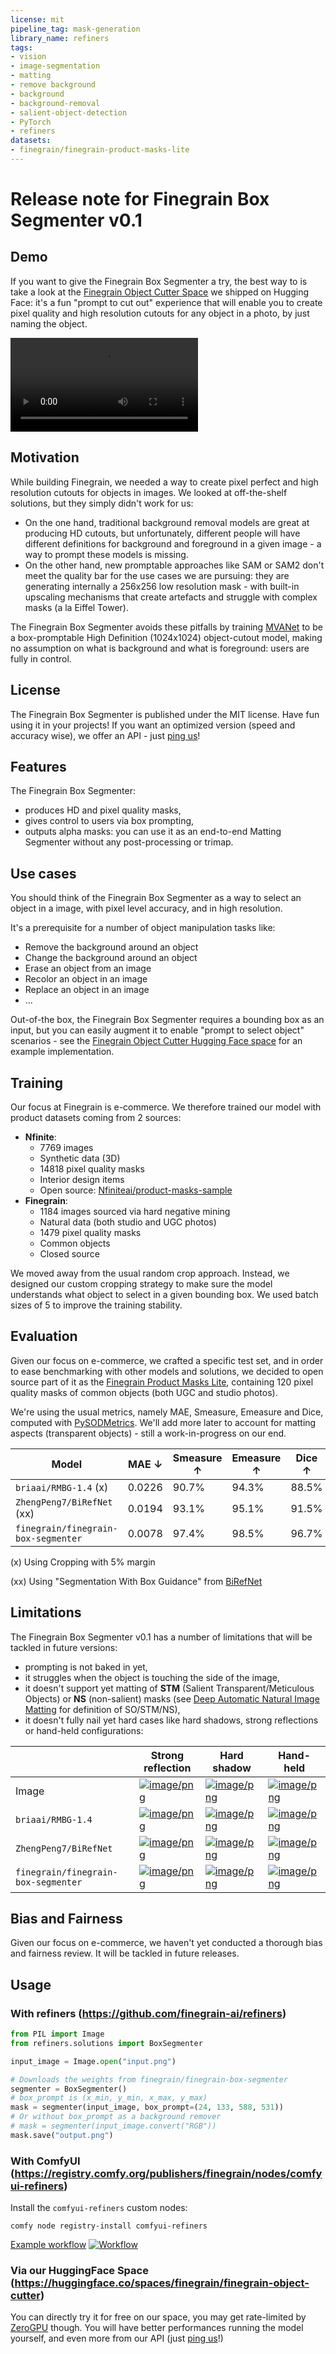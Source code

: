 ```yaml
---
license: mit
pipeline_tag: mask-generation
library_name: refiners
tags:
- vision
- image-segmentation
- matting
- remove background
- background
- background-removal
- salient-object-detection
- PyTorch
- refiners
datasets:
- finegrain/finegrain-product-masks-lite
---
```


# Release note for Finegrain Box Segmenter v0.1

## Demo

If you want to give the Finegrain Box Segmenter a try, the best way to is take a look at the [Finegrain Object Cutter Space](https://huggingface.co/spaces/finegrain/finegrain-object-cutter) we shipped on Hugging Face: it's a fun "prompt to cut out" experience that will enable you to create pixel quality and high resolution cutouts for any object in a photo, by just naming the object.

<video src="https://huggingface.co/finegrain/finegrain-box-segmenter/resolve/main/object_cutter_potted_plant.mp4" autoplay loop></video>

## Motivation

While building Finegrain, we needed a way to create pixel perfect and high resolution cutouts for objects in images. We looked at off-the-shelf solutions, but they simply didn't work for us: 

- On the one hand, traditional background removal models are great at producing HD cutouts, but unfortunately, different people will have different definitions for background and foreground in a given image - a way to prompt these models is missing. 
- On the other hand, new promptable approaches like SAM or SAM2 don't meet the quality bar for the use cases we are pursuing: they are generating internally a 256x256 low resolution mask - with built-in upscaling mechanisms that create artefacts and struggle with complex masks (a la Eiffel Tower). 

The Finegrain Box Segmenter avoids these pitfalls by training [MVANet](https://arxiv.org/abs/2404.07445) to be a box-promptable High Definition (1024x1024) object-cutout model, making no assumption on what is background and what is foreground: users are fully in control.

## License

The Finegrain Box Segmenter is published under the MIT license. Have fun using it in your projects! If you want an optimized version (speed and accuracy wise), we offer an API - just [ping us](mailto:bonjour@lagon.tech)!

## Features

The Finegrain Box Segmenter: 

- produces HD and pixel quality masks,
- gives control to users via box prompting,
- outputs alpha masks: you can use it as an end-to-end Matting Segmenter without any post-processing or trimap.

## Use cases

You should think of the Finegrain Box Segmenter as a way to select an object in a image, with pixel level accuracy, and in high resolution. 

It's a prerequisite for a number of object manipulation tasks like: 

- Remove the background around an object
- Change the background around an object
- Erase an object from an image
- Recolor an object in an image
- Replace an object in an image
- ...

Out-of-the box, the Finegrain Box Segmenter requires a bounding box as an input, but you can easily augment it to enable "prompt to select object" scenarios - see the [Finegrain Object Cutter Hugging Face space](https://huggingface.co/spaces/finegrain/finegrain-object-cutter) for an example implementation.

## Training

Our focus at Finegrain is e-commerce. We therefore trained our model with product datasets coming from 2 sources: 

- **Nfinite**:
    - 7769 images
    - Synthetic data (3D)
    - 14818 pixel quality masks
    - Interior design items
    - Open source: [Nfiniteai/product-masks-sample](https://huggingface.co/datasets/Nfiniteai/product-masks-sample)
- **Finegrain**:
    - 1184 images sourced via hard negative mining
    - Natural data (both studio and UGC photos)
    - 1479 pixel quality masks
    - Common objects
    - Closed source

We moved away from the usual random crop approach. Instead, we designed our custom cropping strategy to make sure the model understands what object to select in a given bounding box. We used batch sizes of 5 to improve the training stability.

## Evaluation

Given our focus on e-commerce, we crafted a specific test set, and in order to ease benchmarking with other models and solutions, we decided to open source part of it as the [Finegrain Product Masks Lite](https://huggingface.co/datasets/finegrain/finegrain-product-masks-lite), containing 120 pixel quality masks of common objects (both UGC and studio photos).

We're using the usual metrics, namely MAE, Smeasure, Emeasure and Dice, computed with [PySODMetrics](https://github.com/lartpang/PySODMetrics). We'll add more later to account for matting aspects (transparent objects) - still a work-in-progress on our end.

| Model | **MAE** ↓ | **Smeasure** ↑ | **Emeasure** ↑ | **Dice** ↑ |
|--|--|--|--|--|
| `briaai/RMBG-1.4` (x) | 0.0226 | 90.7% | 94.3% | 88.5% |
| `ZhengPeng7/BiRefNet` (xx) | 0.0194 | 93.1% | 95.1% | 91.5% |
| `finegrain/finegrain-box-segmenter` | 0.0078 | 97.4% | 98.5% | 96.7% |

(x) Using Cropping with 5% margin

(xx)  Using "Segmentation With Box Guidance" from [BiRefNet](https://github.com/ZhengPeng7/BiRefNet?tab=readme-ov-file#model-zoo)

## Limitations

The Finegrain Box Segmenter v0.1 has a number of limitations that will be tackled in future versions:

- prompting is not baked in yet,
- it struggles when the object is touching the side of the image,
- it doesn't support yet matting of **STM** (Salient Transparent/Meticulous Objects) or **NS** (non-salient) masks (see [Deep Automatic Natural Image Matting](https://www.ijcai.org/proceedings/2021/0111.pdf) for definition of SO/STM/NS),
- it doesn't fully nail yet hard cases like hard shadows, strong reflections or hand-held configurations:

<table>

<thead>
<tr>
<th></th>
<th><strong>Strong reflection</strong></th>
<th><strong>Hard shadow</strong></th>
<th><strong>Hand-held</strong></th>
</tr>
</thead>

<tbody>

<tr>
<td style="text-align: left; vertical-align: middle;">Image</td>
<td><a rel="nofollow" href="https://cdn-uploads.huggingface.co/production/uploads/632334c533a1e1cf9deebf37/a1AHBO7fP8GGNMPZX96IX.png"><img alt="image/png" src="https://cdn-uploads.huggingface.co/production/uploads/632334c533a1e1cf9deebf37/a1AHBO7fP8GGNMPZX96IX.png"></a></td>
<td><a rel="nofollow" href="https://cdn-uploads.huggingface.co/production/uploads/632334c533a1e1cf9deebf37/DTv6BHIIBEfYsjPIGBzIP.png"><img alt="image/png" src="https://cdn-uploads.huggingface.co/production/uploads/632334c533a1e1cf9deebf37/DTv6BHIIBEfYsjPIGBzIP.png"></a></td>
<td><a rel="nofollow" href="https://cdn-uploads.huggingface.co/production/uploads/632334c533a1e1cf9deebf37/RAacildaNFr4i3idpyOhI.png"><img alt="image/png" src="https://cdn-uploads.huggingface.co/production/uploads/632334c533a1e1cf9deebf37/RAacildaNFr4i3idpyOhI.png"></a></td>
</tr>

<tr>
<td style="text-align: left; vertical-align: middle;"><code>briaai/RMBG-1.4</code></td>
<td><a rel="nofollow" href="https://cdn-uploads.huggingface.co/production/uploads/632334c533a1e1cf9deebf37/ioF3cKfPmmNEcnffM7tTa.png"><img alt="image/png" src="https://cdn-uploads.huggingface.co/production/uploads/632334c533a1e1cf9deebf37/ioF3cKfPmmNEcnffM7tTa.png"></a></td>
<td><a rel="nofollow" href="https://cdn-uploads.huggingface.co/production/uploads/632334c533a1e1cf9deebf37/jjmtm8twVl9ZNx3AawcGg.png"><img alt="image/png" src="https://cdn-uploads.huggingface.co/production/uploads/632334c533a1e1cf9deebf37/jjmtm8twVl9ZNx3AawcGg.png"></a></td>
<td><a rel="nofollow" href="https://cdn-uploads.huggingface.co/production/uploads/632334c533a1e1cf9deebf37/f3MitAdChtoCeOAIYyBfj.png"><img alt="image/png" src="https://cdn-uploads.huggingface.co/production/uploads/632334c533a1e1cf9deebf37/f3MitAdChtoCeOAIYyBfj.png"></a></td>
</tr>

<tr>
<td style="text-align: left; vertical-align: middle;"><code>ZhengPeng7/BiRefNet</code></td>
<td><a rel="nofollow" href="https://cdn-uploads.huggingface.co/production/uploads/632334c533a1e1cf9deebf37/uGomwlJoRyeIKDXsffhgs.png"><img alt="image/png" src="https://cdn-uploads.huggingface.co/production/uploads/632334c533a1e1cf9deebf37/uGomwlJoRyeIKDXsffhgs.png"></a></td>
<td><a rel="nofollow" href="https://cdn-uploads.huggingface.co/production/uploads/632334c533a1e1cf9deebf37/8EgCGSPBYDNUwZsOGCX_J.png"><img alt="image/png" src="https://cdn-uploads.huggingface.co/production/uploads/632334c533a1e1cf9deebf37/8EgCGSPBYDNUwZsOGCX_J.png"></a></td>
<td><a rel="nofollow" href="https://cdn-uploads.huggingface.co/production/uploads/632334c533a1e1cf9deebf37/5elEirUetsWgbFXik6I9A.png"><img alt="image/png" src="https://cdn-uploads.huggingface.co/production/uploads/632334c533a1e1cf9deebf37/5elEirUetsWgbFXik6I9A.png"></a></td>
</tr>

<tr>
<td style="text-align: left; vertical-align: middle;"><code>finegrain/finegrain-box-segmenter</code></td>
<td><a rel="nofollow" href="https://cdn-uploads.huggingface.co/production/uploads/632334c533a1e1cf9deebf37/nKTnduZsnO9UKO7gY1BHe.png"><img alt="image/png" src="https://cdn-uploads.huggingface.co/production/uploads/632334c533a1e1cf9deebf37/nKTnduZsnO9UKO7gY1BHe.png"></a></td>
<td><a rel="nofollow" href="https://cdn-uploads.huggingface.co/production/uploads/632334c533a1e1cf9deebf37/iTN_OtOnWjcpNaod4MMzz.png"><img alt="image/png" src="https://cdn-uploads.huggingface.co/production/uploads/632334c533a1e1cf9deebf37/iTN_OtOnWjcpNaod4MMzz.png"></a></td>
<td><a rel="nofollow" href="https://cdn-uploads.huggingface.co/production/uploads/632334c533a1e1cf9deebf37/b2RHTJrOQxdUf90GX2JRd.png"><img alt="image/png" src="https://cdn-uploads.huggingface.co/production/uploads/632334c533a1e1cf9deebf37/b2RHTJrOQxdUf90GX2JRd.png"></a></td>
</tr>

</tbody>

</table>

## Bias and Fairness

Given our focus on e-commerce, we haven't yet conducted a thorough bias and fairness review. It will be tackled in future releases.

## Usage

### With refiners (https://github.com/finegrain-ai/refiners)

```python
from PIL import Image
from refiners.solutions import BoxSegmenter

input_image = Image.open("input.png") 

# Downloads the weights from finegrain/finegrain-box-segmenter
segmenter = BoxSegmenter()
# box_prompt is (x_min, y_min, x_max, y_max)
mask = segmenter(input_image, box_prompt=(24, 133, 588, 531))
# Or without box_prompt as a background remover
# mask = segmenter(input_image.convert("RGB"))
mask.save("output.png")
```

### With ComfyUI (https://registry.comfy.org/publishers/finegrain/nodes/comfyui-refiners)

Install the `comfyui-refiners` custom nodes:
```
comfy node registry-install comfyui-refiners
```

[Example workflow](https://github.com/finegrain-ai/refiners/blob/main/src/comfyui-refiners/assets/box_segmenter.json)
[![Workflow](https://raw.githubusercontent.com/finegrain-ai/refiners/main/src/comfyui-refiners/assets/box_segmenter.png)](https://github.com/finegrain-ai/refiners/blob/main/src/comfyui-refiners/assets/box_segmenter.json)

### Via our HuggingFace Space (https://huggingface.co/spaces/finegrain/finegrain-object-cutter)

You can directly try it for free on our space, you may get rate-limited by [ZeroGPU](https://huggingface.co/zero-gpu-explorers) though.
You will have better performances running the model yourself, and even more from our API (just [ping us](mailto:bonjour@lagon.tech)!)
